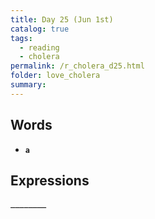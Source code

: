 ```yaml
---
title: Day 25 (Jun 1st)
catalog: true
tags: 
  - reading
  - cholera
permalink: /r_cholera_d25.html
folder: love_cholera
summary: 
---
```


## Words

-   <b data-toggle="tooltip" data-original-title="{{site.data.glossary.a}}">`a`</b>


## Expressions

<b data-toggle="tooltip" data-original-title="{{site.data.answers.22_a}}">`________`</b>